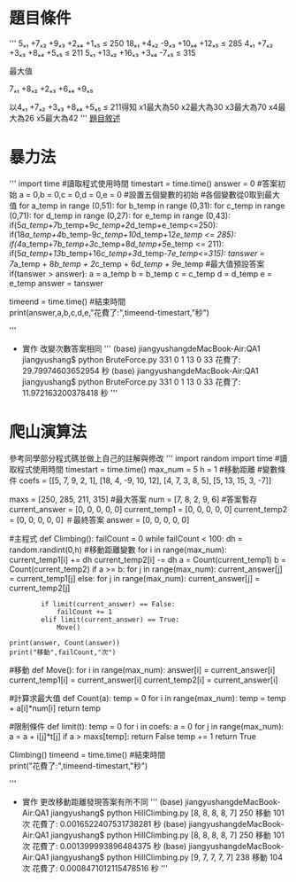 # 題目條件
'''
5ₓ₁ +7ₓ₂ +9ₓ₃ +2ₓ₄ +1ₓ₅ ≤ 250
18ₓ₁ +4ₓ₂ -9ₓ₃ +10ₓ₄ +12ₓ₅ ≤ 285
4ₓ₁ +7ₓ₂ +3ₓ₃ +8ₓ₄ +5ₓ₅ ≤ 211
5ₓ₁ +13ₓ₂ +16ₓ₃ +3ₓ₄ -7ₓ₅ ≤ 315

最大值

7ₓ₁ +8ₓ₂ +2ₓ₃ +6ₓ₄ +9ₓ₅

以4ₓ₁ +7ₓ₂ +3ₓ₃ +8ₓ₄ +5ₓ₅ ≤ 211得知
x1最大為50 x2最大為30 x3最大為70 x4最大為26 x5最大為42
'''
<a href="https://gitlab.com/cccnqu111/alg/-/blob/master/A2-QA/integerProgramming/README.md" title="Title">題目敘述</a> 

# 暴力法
'''
import time #讀取程式使用時間
timestart = time.time()
answer = 0 #答案初始
a = 0,b = 0,c = 0,d = 0,e = 0 #設置五個變數的初始
#各個變數從0取到最大值
for a_temp in range (0,51):
    for b_temp in range (0,31):
        for c_temp in range (0,71):
            for d_temp in range (0,27):
                for e_temp in range (0,43):
                        if(5*a_temp+7*b_temp+9*c_temp+2*d_temp+e_temp<=250):
                            if(18*a_temp+4*b_temp-9*c_temp+10*d_temp+12*e_temp <= 285):
                                if(4*a_temp+7*b_temp+3*c_temp+8*d_temp+5*e_temp <= 211):
                                    if(5*a_temp+13*b_temp+16*c_temp+3*d_temp-7*e_temp<=315):
                                        tanswer = 7*a_temp + 8*b_temp + 2*c_temp + 6*d_temp + 9*e_temp #最大值預設答案
                                        if(tanswer > answer):
                                            a = a_temp
                                            b = b_temp
                                            c = c_temp
                                            d = d_temp
                                            e = e_temp
                                            answer = tanswer

timeend =  time.time()             #結束時間                             
print(answer,a,b,c,d,e,"花費了:",timeend-timestart,"秒")

'''
* 實作
改變次數答案相同
'''
(base) jiangyushangdeMacBook-Air:QA1 jiangyushang$ python BruteForce.py
331 0 1 13 0 33 花費了: 29.79974603652954 秒
(base) jiangyushangdeMacBook-Air:QA1 jiangyushang$ python BruteForce.py
331 0 1 13 0 33 花費了: 11.972163200378418 秒
'''
# 爬山演算法
參考同學部分程式碼並做上自己的註解與修改
'''
import random
import time #讀取程式使用時間
timestart = time.time()
max_num = 5
h = 1 #移動距離
#變數條件
coefs = [[5, 7, 9, 2, 1],
        [18, 4, -9, 10, 12],
        [4, 7, 3, 8, 5],
        [5, 13, 15, 3, -7]]

maxs = [250,  285, 211, 315]
#最大答案
num = [7, 8, 2, 9, 6]
#答案暫存
current_answer = [0, 0, 0, 0, 0]
current_temp1 = [0, 0, 0, 0, 0]
current_temp2 = [0, 0, 0, 0, 0]
＃最終答案
answer = [0, 0, 0, 0, 0]

#主程式
def Climbing():
    failCount = 0
    while failCount < 100:
        dh = random.randint(0,h) #移動距離變數
        for i in range(max_num):
            current_temp1[i] += dh
            current_temp2[i] -= dh
            a = Count(current_temp1)
            b = Count(current_temp2)
            if a >= b:
                for j in range(max_num):
                    current_answer[j] = current_temp1[j]
            else:
                for j in range(max_num):
                    current_answer[j] = current_temp2[j]

            if limit(current_answer) == False:
                failCount += 1
            elif limit(current_answer) == True:
                Move()
                
    print(answer, Count(answer))
    print("移動",failCount,"次")
            
#移動
def Move():
    for i in range(max_num):
        answer[i] = current_answer[i]
        current_temp1[i] = current_answer[i]
        current_temp2[i] = current_answer[i]

#計算求最大值
def Count(a):
    temp = 0
    for i in range(max_num):
        temp = temp + a[i]*num[i]
    return temp

#限制條件
def limit(t):
    temp = 0
    for i in coefs:
        a = 0
        for j in range(max_num):
            a = a + i[j]*t[j]
        if a > maxs[temp]:
            return False
        temp += 1
    return True




Climbing()
timeend =  time.time()             #結束時間                             
print("花費了:",timeend-timestart,"秒") 

'''
* 實作
更改移動距離發現答案有所不同
'''
(base) jiangyushangdeMacBook-Air:QA1 jiangyushang$ python HillClimbing.py
[8, 8, 8, 8, 7] 250
移動 101 次
花費了: 0.0016522407531738281 秒
(base) jiangyushangdeMacBook-Air:QA1 jiangyushang$ python HillClimbing.py
[8, 8, 8, 8, 7] 250
移動 101 次
花費了: 0.001399993896484375 秒
(base) jiangyushangdeMacBook-Air:QA1 jiangyushang$ python HillClimbing.py
[9, 7, 7, 7, 7] 238
移動 104 次
花費了: 0.0008471012115478516 秒
'''